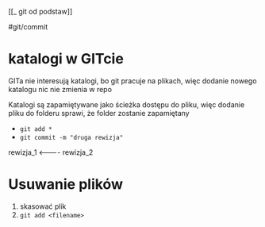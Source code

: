 [[_ git od podstaw]]

#git/commit 

# katalogi w GITcie
GITa nie interesują katalogi, bo git pracuje na plikach, więc dodanie nowego katalogu nic nie zmienia w repo

Katalogi są zapamiętywane jako ścieżka dostępu do pliku, więc dodanie pliku do folderu sprawi, że folder zostanie zapamiętany

- `git add *`
- `git commit -m "druga rewizja"`


rewizja_1 <---- rewizja_2


# Usuwanie plików

1. skasować plik
2. `git add <filename>`













